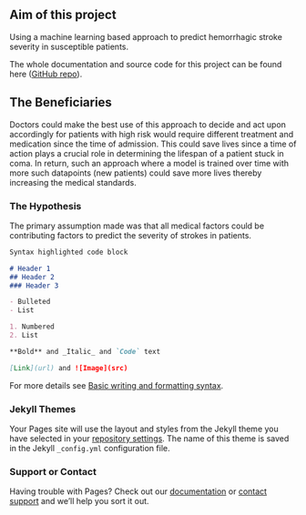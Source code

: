 ## Aim of this project

Using a machine learning based approach to predict hemorrhagic stroke severity in susceptible patients.

The whole documentation and source code for this project can be found here ([GitHub repo](https://github.com/ritvik-chebolu/Acute-Ischemic-Stroke-Prediction)).

## The Beneficiaries

Doctors could make the best use of this approach to decide and act upon accordingly for patients with high risk would require different treatment and medication since the time of admission. This could save lives since a time of action plays a crucial role in determining the lifespan of a patient stuck in coma. 
In return, such an approach where a model is trained over time with more such datapoints (new patients) could save more lives thereby increasing the medical standards. 

### The Hypothesis

The primary assumption made was that all medical factors could be contributing factors to predict the severity of strokes in patients.   

```markdown
Syntax highlighted code block

# Header 1
## Header 2
### Header 3

- Bulleted
- List

1. Numbered
2. List

**Bold** and _Italic_ and `Code` text

[Link](url) and ![Image](src)
```

For more details see [Basic writing and formatting syntax](https://docs.github.com/en/github/writing-on-github/getting-started-with-writing-and-formatting-on-github/basic-writing-and-formatting-syntax).

### Jekyll Themes

Your Pages site will use the layout and styles from the Jekyll theme you have selected in your [repository settings](https://github.com/ritvik-chebolu/Acute-Ischemic-Stroke-Prediction/settings/pages). The name of this theme is saved in the Jekyll `_config.yml` configuration file.

### Support or Contact

Having trouble with Pages? Check out our [documentation](https://docs.github.com/categories/github-pages-basics/) or [contact support](https://support.github.com/contact) and we’ll help you sort it out.
